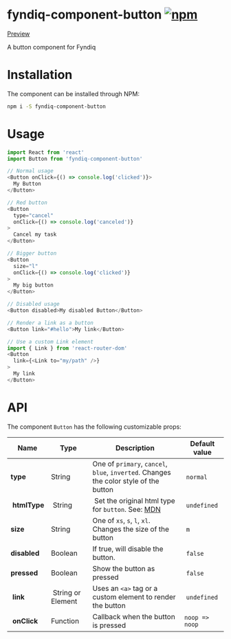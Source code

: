 # fyndiq-component-button [![npm](https://img.shields.io/npm/v/fyndiq-component-button.svg?maxAge=3600)](https://www.npmjs.com/package/fyndiq-component-button)

[Preview](http://developers.fyndiq.com/fyndiq-ui/?selectedKind=Button&selectedStory=default)

A button component for Fyndiq

# Installation

The component can be installed through NPM:

``` bash
npm i -S fyndiq-component-button
```

# Usage

``` js
import React from 'react'
import Button from 'fyndiq-component-button'

// Normal usage
<Button onClick={() => console.log('clicked')}>
  My Button
</Button>

// Red button
<Button
  type="cancel"
  onClick={() => console.log('canceled')}
>
  Cancel my task
</Button>

// Bigger button
<Button
  size="l"
  onClick={() => console.log('clicked')}
>
  My big button
</Button>

// Disabled usage
<Button disabled>My disabled Button</Button>

// Render a link as a button
<Button link="#hello">My link</Button>

// Use a custom Link element
import { Link } from 'react-router-dom'
<Button
  link={<Link to="my/path" />}
>
  My link
</Button>
```

# API

The component `Button` has the following customizable props:

| Name | Type | Description | Default value |
|---|---|---|---|
| **type** | String | One of `primary`, `cancel`, `blue`, `inverted`. Changes the color style of the button | `normal` |
| **htmlType** | String | Set the original html type for `button`. See: [MDN](https://developer.mozilla.org/en-US/docs/Web/HTML/Element/button#attr-type) | `undefined` |
| **size** | String | One of `xs`, `s`, `l`, `xl`. Changes the size of the button | `m` |
| **disabled** | Boolean | If true, will disable the button. | `false` |
| **pressed** | Boolean | Show the button as pressed | `false` |
| **link** | String or Element | Uses an `<a>` tag or a custom element to render the button | `undefined` |
| **onClick** | Function | Callback when the button is pressed | `noop => noop` |
